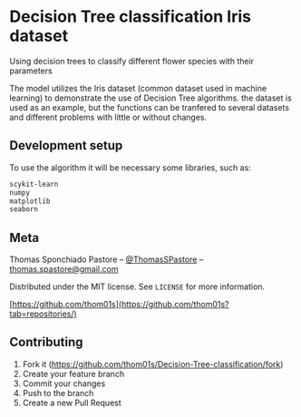 # Decision Tree classification Iris dataset
 Using decision trees to classify different flower species with their parameters

 The model utilizes the Iris dataset (common dataset used in machine learning) to demonstrate the use of Decision Tree algorithms. the dataset is used as an example, but the functions can be tranfered to several datasets and different problems with little or without changes.

## Development setup

 To use the algorithm it will be necessary some libraries, such as:

```sh
scykit-learn
numpy
matplotlib
seaborn
```

## Meta

Thomas Sponchiado Pastore – [@ThomasSPastore](https://twitter.com/ThomasSPastore) – thomas.spastore@gmail.com

Distributed under the MIT license. See ``LICENSE`` for more information.

[https://github.com/thom01s](https://github.com/thom01s?tab=repositories/)

## Contributing

1. Fork it (<https://github.com/thom01s/Decision-Tree-classification/fork>)
2. Create your feature branch
3. Commit your changes
4. Push to the branch
5. Create a new Pull Request

<!-- Markdown link & img dfn's -->
[npm-image]: https://img.shields.io/npm/v/datadog-metrics.svg?style=flat-square
[npm-url]: https://npmjs.org/package/datadog-metrics
[npm-downloads]: https://img.shields.io/npm/dm/datadog-metrics.svg?style=flat-square
[travis-image]: https://img.shields.io/travis/dbader/node-datadog-metrics/master.svg?style=flat-square
[travis-url]: https://travis-ci.org/dbader/node-datadog-metrics
[wiki]: https://github.com/yourname/yourproject/wiki
